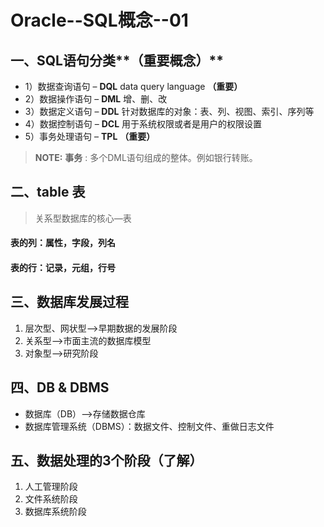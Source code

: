 #  Oracle--SQL概念--01
## 一、SQL语句分类**（重要概念）**

- 1）数据查询语句 – **DQL** data query language **（重要）**
- 2）数据操作语句 – **DML** 增、删、改
- 3）数据定义语句 – **DDL** 针对数据库的对象：表、列、视图、索引、序列等
- 4）数据控制语句 – **DCL** 用于系统权限或者是用户的权限设置
- 5）事务处理语句 – **TPL** **（重要）**
>**NOTE:**  **事务** : 多个DML语句组成的整体。例如银行转账。

## 二、table 表
>关系型数据库的核心—表


#### 表的列：属性，字段，列名
#### 表的行：记录，元组，行号

## 三、数据库发展过程
1. 层次型、网状型–>早期数据的发展阶段
2. 关系型–>市面主流的数据库模型
3. 对象型–>研究阶段

## 四、DB & DBMS
- 数据库（DB）—>存储数据仓库
- 数据库管理系统（DBMS）：数据文件、控制文件、重做日志文件

## 五、数据处理的3个阶段（了解）
1. 人工管理阶段
2. 文件系统阶段
3. 数据库系统阶段
